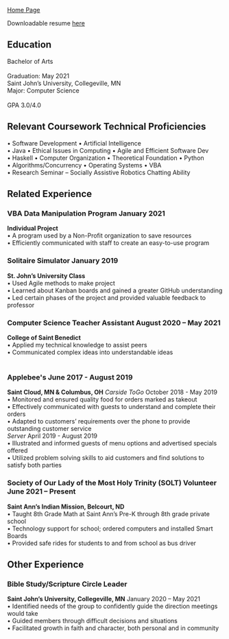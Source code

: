

[Home Page](index.md)

Downloadable resume [here](Resume_NathanDrees.pdf)

## Education
Bachelor of Arts	<br>					    		        		
Graduation: May 2021 <br>
Saint John’s University, Collegeville, MN <br>
Major: Computer Science	<br>							       		 
GPA 3.0/4.0 <br>

## Relevant Coursework	Technical Proficiencies
•	Software Development	•	Artificial Intelligence<br>
•	Java •	Ethical Issues in Computing •	Agile and Efficient Software Dev <br>
•	Haskell •	Computer Organization •	Theoretical Foundation	•	Python <br>
•	Algorithms/Concurrency	•	Operating Systems	•	VBA <br>
•	Research Seminar – Socially Assistive Robotics Chatting Ability <br>

## Related Experience
### VBA Data Manipulation Program								    	      January 2021
**Individual Project**<br>
•	A program used by a Non-Profit organization to save resources<br>
•	Efficiently communicated with staff to create an easy-to-use program<br>
### Solitaire Simulator									               	      January 2019
**St. John’s University Class**<br>
•	Used Agile methods to make project<br>
•	Learned about Kanban boards and gained a greater GitHub understanding<br>
•	Led certain phases of the project and provided valuable feedback to professor<br>
### Computer Science Teacher Assistant 							 August 2020 – May 2021
**College of Saint Benedict**<br>
•	Applied my technical knowledge to assist peers<br>
•	Communicated complex ideas into understandable ideas<br><br>
### Applebee's 								              			 June 2017 - August 2019
**Saint Cloud, MN & Columbus, OH**
_Carside ToGo_										 October 2018 - May 2019<br>
• Monitored and ensured quality food for orders marked as takeout<br>
•	Effectively communicated with guests to understand and complete their orders<br>
•	Adapted to customers’ requirements over the phone to provide outstanding customer service<br>
_Server_ 											 April 2019 - August 2019<br>
•	Illustrated and informed guests of menu options and advertised specials offered<br>
•	Utilized problem solving skills to aid customers and find solutions to satisfy both parties<br>
### Society of Our Lady of the Most Holy Trinity (SOLT) Volunteer		         June 2021 – Present
**Saint Ann’s Indian Mission, Belcourt, ND**<br>
•	Taught 8th Grade Math at Saint Ann’s Pre-K through 8th grade private school<br>
•	Technology support for school; ordered computers and installed Smart Boards<br>
•	Provided safe rides for students to and from school as bus driver<br>
## Other Experience
### Bible Study/Scripture Circle Leader
**Saint John’s University, Collegeville, MN**							 January 2020 – May 2021<br>
•	Identified needs of the group to confidently guide the direction meetings would take<br>
•	Guided members through difficult decisions and situations<br>
•	Facilitated growth in faith and character, both personal and in community<br>
